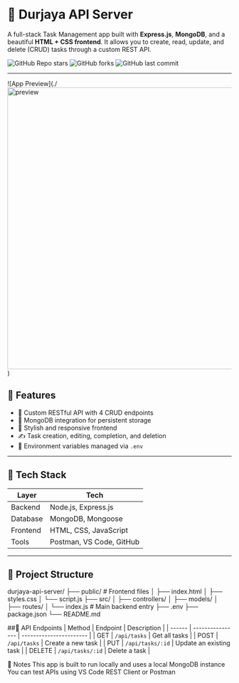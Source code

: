 # 🚀 Durjaya API Server

A full-stack Task Management app built with **Express.js**, **MongoDB**, and a beautiful **HTML + CSS frontend**. It allows you to create, read, update, and delete (CRUD) tasks through a custom REST API.

![GitHub Repo stars](https://img.shields.io/github/stars/Dur-jaya/durjaya-api-server?style=social)
![GitHub forks](https://img.shields.io/github/forks/Dur-jaya/durjaya-api-server?style=social)
![GitHub last commit](https://img.shields.io/github/last-commit/Dur-jaya/durjaya-api-server)

---
![App Preview](./<img width="634" alt="preview" src="https://github.com/user-attachments/assets/f25c057e-170c-4b73-813b-ff134bac7d1e" />
)
## 🌟 Features

- 🧠 Custom RESTful API with 4 CRUD endpoints
- 💾 MongoDB integration for persistent storage
- 🎨 Stylish and responsive frontend
- ✍️ Task creation, editing, completion, and deletion
- 🔐 Environment variables managed via `.env`

---

## 🧪 Tech Stack

| Layer     | Tech                      |
|-----------|---------------------------|
| Backend   | Node.js, Express.js       |
| Database  | MongoDB, Mongoose         |
| Frontend  | HTML, CSS, JavaScript     |
| Tools     | Postman, VS Code, GitHub  |

---

## 📁 Project Structure

durjaya-api-server/
├── public/ # Frontend files
│ ├── index.html
│ ├── styles.css
│ └── script.js
├── src/
│ ├── controllers/
│ ├── models/
│ ├── routes/
│ └── index.js # Main backend entry
├── .env
├── package.json
└── README.md

##🔁 API Endpoints
| Method | Endpoint         | Description             |
| ------ | ---------------- | ----------------------- |
| GET    | `/api/tasks`     | Get all tasks           |
| POST   | `/api/tasks`     | Create a new task       |
| PUT    | `/api/tasks/:id` | Update an existing task |
| DELETE | `/api/tasks/:id` | Delete a task           |



📌 Notes
This app is built to run locally and uses a local MongoDB instance
You can test APIs using VS Code REST Client or Postman


